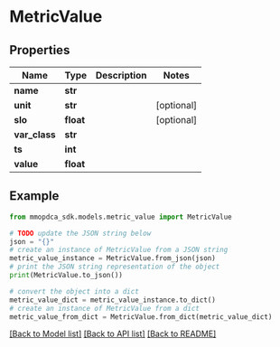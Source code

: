 # MetricValue


## Properties

Name | Type | Description | Notes
------------ | ------------- | ------------- | -------------
**name** | **str** |  | 
**unit** | **str** |  | [optional] 
**slo** | **float** |  | [optional] 
**var_class** | **str** |  | 
**ts** | **int** |  | 
**value** | **float** |  | 

## Example

```python
from mmopdca_sdk.models.metric_value import MetricValue

# TODO update the JSON string below
json = "{}"
# create an instance of MetricValue from a JSON string
metric_value_instance = MetricValue.from_json(json)
# print the JSON string representation of the object
print(MetricValue.to_json())

# convert the object into a dict
metric_value_dict = metric_value_instance.to_dict()
# create an instance of MetricValue from a dict
metric_value_from_dict = MetricValue.from_dict(metric_value_dict)
```
[[Back to Model list]](../README.md#documentation-for-models) [[Back to API list]](../README.md#documentation-for-api-endpoints) [[Back to README]](../README.md)


